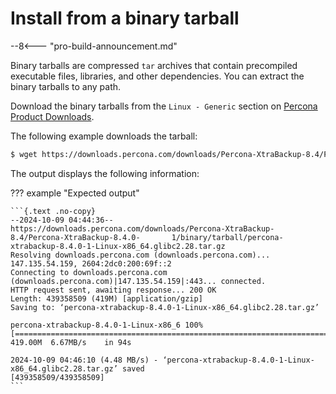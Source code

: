 # Install from a binary tarball

--8<--- "pro-build-announcement.md"

Binary tarballs are compressed `tar` archives that contain precompiled executable files, libraries, and other dependencies. You can extract the binary tarballs to any path.

Download the binary tarballs from the `Linux - Generic` section on [Percona Product Downloads].

The following example downloads the tarball:

```{.bash data-prompt="$"}
$ wget https://downloads.percona.com/downloads/Percona-XtraBackup-8.4/Percona-XtraBackup-8.4.0-1/binary/tarball/percona-xtrabackup-8.4.0-1-Linux-x86_64.glibc2.28.tar.gz
```

The output displays the following information:

??? example "Expected output"

    ```{.text .no-copy}
    --2024-10-09 04:44:36--  https://downloads.percona.com/downloads/Percona-XtraBackup-8.4/Percona-XtraBackup-8.4.0-       1/binary/tarball/percona-xtrabackup-8.4.0-1-Linux-x86_64.glibc2.28.tar.gz
    Resolving downloads.percona.com (downloads.percona.com)... 147.135.54.159, 2604:2dc0:200:69f::2
    Connecting to downloads.percona.com (downloads.percona.com)|147.135.54.159|:443... connected.
    HTTP request sent, awaiting response... 200 OK
    Length: 439358509 (419M) [application/gzip]
    Saving to: ‘percona-xtrabackup-8.4.0-1-Linux-x86_64.glibc2.28.tar.gz’

    percona-xtrabackup-8.4.0-1-Linux-x86_6 100%  
    [============================================================================>] 419.00M  6.67MB/s    in 94s

    2024-10-09 04:46:10 (4.48 MB/s) - ‘percona-xtrabackup-8.4.0-1-Linux-x86_64.glibc2.28.tar.gz’ saved 
    [439358509/439358509]
    ```

[Percona Product Downloads]: https://www.percona.com/downloads/
